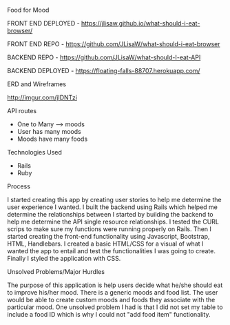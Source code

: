 Food for Mood

FRONT END DEPLOYED - https://jlisaw.github.io/what-should-i-eat-browser/

FRONT END REPO - https://github.com/JLisaW/what-should-i-eat-browser

BACKEND REPO - https://github.com/JLisaW/what-should-I-eat-API

BACKEND DEPLOYED - https://floating-falls-88707.herokuapp.com/

ERD and Wireframes

http://imgur.com/jIDNTzi

API routes

* One to Many --> moods
* User has many moods
* Moods have many foods

Technologies Used

* Rails
* Ruby

Process

I started creating this app by creating user stories to help me determine the user experience I wanted.  I built the backend using Rails which helped me determine the relationships between I started by building the backend to help me determine the API single resource relationships.  I tested the CURL scrips to make sure my functions were running properly on Rails.  Then I started creating the front-end functionality using Javascript, Bootstrap, HTML, Handlebars.  I created a basic HTML/CSS for a visual of what I wanted the app to entail and test the functionalities I was going to create.  Finally I styled the application with CSS.

Unsolved Problems/Major Hurdles

The purpose of this application is help users decide what he/she should eat to improve his/her mood. There is a generic moods and food list. The user would be able to create custom moods and foods they associate with the particular mood.  One unsolved problem I had is that I did not set my table to include a food ID which is why I could not "add food item" functionality. 
